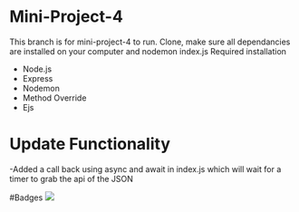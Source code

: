 # Mini-Project-4
This branch is for mini-project-4 to run. Clone, make sure all dependancies are installed on your computer and nodemon index.js
Required installation
- Node.js
- Express
- Nodemon
- Method Override
- Ejs

# Update Functionality
-Added a call back using async and await in index.js which will wait for a timer to grab the api of the JSON 

#Badges
<a href="https://codeclimate.com/github/LooseEndedPal/Modern-Web-Technologies-Archive/maintainability"><img src="https://api.codeclimate.com/v1/badges/7423b9e695feed0888a7/maintainability" /></a>